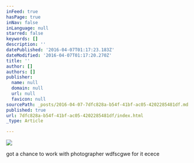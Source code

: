 ```yaml
---
inFeed: true
hasPage: true
inNav: false
inLanguage: null
starred: false
keywords: []
description: ''
datePublished: '2016-04-07T01:17:23.183Z'
dateModified: '2016-04-07T01:17:20.270Z'
title: ''
author: []
authors: []
publisher:
  name: null
  domain: null
  url: null
  favicon: null
sourcePath: _posts/2016-04-07-7dfc828a-b54f-41bf-ac05-4202285481df.md
published: true
url: 7dfc828a-b54f-41bf-ac05-4202285481df/index.html
_type: Article

---
```

![](https://the-grid-user-content.s3-us-west-2.amazonaws.com/a627f865-1606-4ccd-9513-b919688b33c2.png)

got a chance to work with photographer wdfscgwe for it ecece